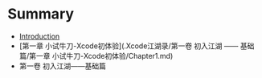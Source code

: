 # Summary

* [Introduction](README.md)
* [第一章 小试牛刀-Xcode初体验](.Xcode江湖录/第一卷 初入江湖 —— 基础篇/第一章 小试牛刀-Xcode初体验/Chapter1.md)
* 第一卷 初入江湖——基础篇

